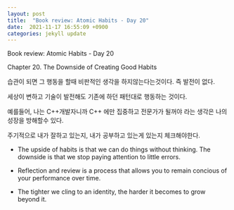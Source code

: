 ```yaml
---
layout: post
title:  "Book review: Atomic Habits - Day 20"
date:  2021-11-17 16:55:09 +0900 
categories: jekyll update
---
```


Book review: Atomic Habits - Day 20

Chapter 20. The Downside of Creating Good Habits

습관이 되면 그 행동을 할때 비판적인 생각을 하지않는다는것이다. 즉 발전이 없다.

세상이 변하고 기술이 발전해도 기존에 하던 패턴대로 행동하는 것이다.

예를들어, 나는 C++개발자니까 C++ 에만 집중하고 전문가가 될꺼야 라는 생각은 나의 성장을 방해할수 있다.

주기적으로 내가 잘하고 있는지, 내가 공부하고 있는게 있는지 체크해야한다.


* The upside of habits is that we can do things without thinking. The downside is that we stop paying attention to little errors.

* Reflection and review is a process that allows you to remain concious of your performance over time.

* The tighter we cling to an identity, the harder it becomes to grow beyond it.
